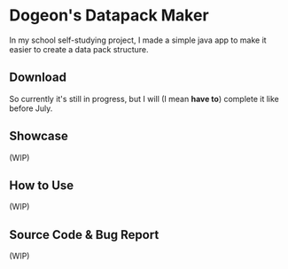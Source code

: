 # Dogeon's Datapack Maker

In my school self-studying project, I made a simple java app to make it easier to create a data pack structure.

## Download
So currently it's still in progress, but I will (I mean **have to**) complete it like before July.

## Showcase
(WIP)

## How to Use
(WIP)

## Source Code & Bug Report
(WIP)
